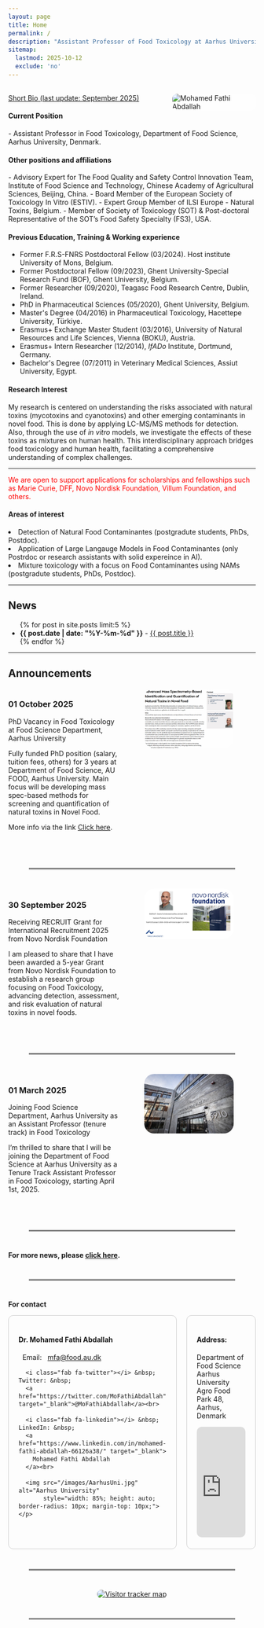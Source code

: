 ```yaml
---
layout: page
title: Home
permalink: /
description: "Assistant Professor of Food Toxicology at Aarhus University, Denmark."
sitemap:
  lastmod: 2025-10-12
  exclude: 'no'
---
```

<br />
<!-- Profile picture -->
<img class="ProfilePic" img width="170" align="right" alt="Mohamed Fathi Abdallah" style="float: right; margin-left: 28px; margin-up: 30px; border-radius: 10px; background-color: rgba(255, 255, 255, 0.5);" src="mohamed_fathi_abdallah_2023(2).jpg">
<u>Short Bio (last update: September 2025)</u>
<h4>Current Position</h4>
- Assistant Professor in Food Toxicology, Department of Food Science, Aarhus University, Denmark.

<h4>Other positions and affiliations</h4>
- Advisory Expert for The Food Quality and Safety Control Innovation Team, Institute of Food Science
and Technology, Chinese Academy of Agricultural Sciences, Beijing, China.
- Board Member of the European Society of Toxicology In Vitro (ESTIV).
- Expert Group Member of ILSI Europe - Natural Toxins, Belgium.
- Member of Society of Toxicology (SOT) & Post-doctoral Representative of the SOT’s Food Safety Specialty (FS3), USA.

<!-- Education, Training & Working experience -->
<div>
  <h4>Previous Education, Training & Working experience</h4>
  <ul>
    <li>Former F.R.S-FNRS Postdoctoral Fellow (03/2024). Host institute University of Mons, Belgium.</li>
    <li>Former Postdoctoral Fellow (09/2023), Ghent University-Special Research Fund (BOF), Ghent University, Belgium.</li>
    <li>Former Researcher (09/2020), Teagasc Food Research Centre, Dublin, Ireland.</li>
    <li>PhD in Pharmaceutical Sciences (05/2020), Ghent University, Belgium.</li>
    <li>Master's Degree (04/2016) in Pharmaceutical Toxicology, Hacettepe University, Türkiye.</li>
    <li>Erasmus+ Exchange Master Student (03/2016), University of Natural Resources and Life Sciences, Vienna (BOKU), Austria.</li>
    <li>Erasmus+ Intern Researcher (12/2014), <i>IfADo</i> Institute, Dortmund, Germany.</li>
    <li>Bachelor's Degree (07/2011) in Veterinary Medical Sciences, Assiut University, Egypt.</li>
  </ul>
</div>

#### Research Interest
My research is centered on understanding the risks associated with natural toxins (mycotoxins and cyanotoxins) and other emerging contaminants in novel food. This is done by applying LC-MS/MS methods for detection. Also, through the use of _in vitro_ models, we investigate the effects of these toxins as mixtures on human health.
This interdisciplinary approach bridges food toxicology and human health, facilitating a comprehensive understanding of complex challenges.
<br />

**  **
<html>
<p style="color: red;">
We are open to support applications for scholarships and fellowships such as Marie Curie, DFF, Novo Nordisk Foundation, Villum Foundation, and others.
</p>

<h4>Areas of interest</h4>
     <li> Detection of Natural Food Contaminantes (postgradute students, PhDs, Postdoc).</li>
     <li> Application of Large Langauge Models in Food Contaminantes (only Postrdoc or research assistants with solid expereince in AI).</li>
     <li> Mixture toxicology with a focus on Food Contaminantes using NAMs (postgradute students, PhDs, Postdoc).</li> 
    
<!-- News and Announcement -->
<div>
   <hr />
  <h2>News</h2>
  <ul>
    {% for post in site.posts limit:5 %}
    <li><span style="font-weight: bold;">{{ post.date | date: "%Y-%m-%d" }}</span> - <a href="{{ post.url }}">{{ post.title }}</a></li>
    {% endfor %}
  </ul>
</div>

<!-- Announcements Section -->

<!-- ✅ Announcement CSS for mobile stacking -->
<style>
  /* Announcement container for mobile stacking */
  @media (max-width: 768px) {
    /* Select the announcement flex container */
    .announcement-flex {
      flex-direction: column !important; /* Stack items vertically */
    }

    .announcement-flex > div {
      margin-right: 0 !important; /* Remove right margin on stacked view */
      margin-bottom: 15px;        /* Add spacing between text and image */
    }

    .announcement-flex img {
      width: 100% !important; /* Make image full width on mobile */
      max-width: none !important;
      display: block;
      margin: 0 auto;
    }
  }
</style>

<!-- Announcement 1 -->
<div> <hr /> <h2>Announcements</h2>
  
<div class="announcement-flex" style="display: flex; flex-wrap: wrap;">
  <div style="flex: 1; margin-right: 50px; margin-bottom: 20px;">
    <h3>01 October 2025</h3>
    <p>PhD Vacancy in Food Toxicology at Food Science Department, Aarhus University</p>
    <p>Fully funded PhD position (salary, tuition fees, others) for 3 years at Department of Food Science, AU FOOD, Aarhus University. Main focus will be developing mass spec-based methods for screening and quantification of natural toxins in Novel Food.</p>
    <p>More info via the link <a href="https://phd.tech.au.dk/for-applicants/apply-here/saeropslag/advanced-mass-spectrometry-based-identification-and-quantification-of-natural-toxins-in-novel-food" target="_blank" rel="noopener">Click here</a>.</p>
  </div>
  <div style="flex: 1; margin-bottom: 20px;">
    <img src="/images/PhD announce.png" alt="PhD vacancy poster" style="width: 80%; max-width: 400px; border-radius: 20px;">
  </div>
</div>
<hr class="centered-hr" />

<!-- Announcement 2 -->
<div class="announcement-flex" style="display: flex; flex-wrap: wrap;">
  <div style="flex: 1; margin-right: 50px; margin-bottom: 20px;">
    <h3>30 September 2025</h3>
    <p>Receiving RECRUIT Grant for International Recruitment 2025 from Novo Nordisk Foundation</p>
    <p>I am pleased to share that I have been awarded a 5-year Grant from Novo Nordisk Foundation to establish a research group focusing on Food Toxicology, advancing detection, assessment, and risk evaluation of natural toxins in novel foods.</p>
  </div>
  <div style="flex: 1; margin-bottom: 20px;">
    <img src="/images/NNF_grant.jpg" alt="NFF grant post" style="width: 80%; max-width: 400px; border-radius: 20px;">
  </div>
</div>
<hr class="centered-hr" />

<!-- Announcement 3 -->
<div class="announcement-flex" style="display: flex; flex-wrap: wrap;">
  <div style="flex: 1; margin-right: 50px; margin-bottom: 20px;">
    <h3>01 March 2025</h3>
    <p>Joining Food Science Department, Aarhus University as an Assistant Professor (tenure track) in Food Toxicology</p>
    <p>I’m thrilled to share that I will be joining the Department of Food Science at Aarhus University as a Tenure Track Assistant Professor in Food Toxicology, starting April 1st, 2025.</p>
  </div>
  <div style="flex: 1; margin-bottom: 20px;">
    <img src="/images/AarhusUni.jpg" alt="Aarhus University building" style="width: 80%; max-width: 400px; border-radius: 20px;">
  </div>
</div>

<!-- Separator before More News -->
  <hr class="centered-hr" />

  <!-- More News link -->
  <p style="text-align: left; font-weight: bold; margin-top: 30px;">
    For more news, please <a href="https://www.mfathiabdallah.com/news/" target="_blank" rel="noopener">click here</a>.
  </p>
</div>
  <hr class="centered-hr" />

<!-- Divider Style -->
<style>
  .centered-hr {
    width: 420px;
    margin: 40px auto;
    border: none;
    border-top: 2px solid #aaa;
  }
</style>


<!-- 👇 Contact Section -->
<p style="text-align: left; font-weight: bold; margin-top: 30px;">For contact</p>

<div class="contact-grid">
  <div class="contact-card">
    <h4>Dr. Mohamed Fathi Abdallah</h4>
    <p style="word-wrap: break-word; overflow-wrap: anywhere;">
      <i class="fas fa-envelope"></i> &nbsp; Email: &nbsp;
      <a href="mailto:mfa@food.au.dk" target="_blank">mfa@food.au.dk</a><br>

      <i class="fab fa-twitter"></i> &nbsp; Twitter: &nbsp;
      <a href="https://twitter.com/MoFathiAbdallah" target="_blank">@MoFathiAbdallah</a><br>

      <i class="fab fa-linkedin"></i> &nbsp; LinkedIn: &nbsp;
      <a href="https://www.linkedin.com/in/mohamed-fathi-abdallah-66126a38/" target="_blank">
        Mohamed Fathi Abdallah
      </a><br>

      <img src="/images/AarhusUni.jpg" alt="Aarhus University"
           style="width: 85%; height: auto; border-radius: 10px; margin-top: 10px;">
    </p>
  </div>

  <div class="contact-card">
    <h4>Address:</h4>
    <p>
      Department of Food Science <br>
      Aarhus University <br>
      Agro Food Park 48, Aarhus, Denmark <br>
    </p>
    <iframe
      src="https://www.google.com/maps/embed?pb=!1m18!1m12!1m3!1d3080.8577236812416!2d10.153219677617567!3d56.19850617325248!2m3!1f0!2f0!3f0!3m2!1i1024!2i768!4f13.1!3m3!1m2!1s0x464c15cd3e555c11%3A0xc10a2cd724a2185e!2sAgro%20Food%20Park%2048%2C%208200%20Aarhus!5e1!3m2!1sen!2sdk!4v1744464701594!5m2!1sen!2sdk"
      width="100%"
      height="225"
      style="border:0; border-radius:10px;"
      allowfullscreen=""
      loading="lazy"
      referrerpolicy="no-referrer-when-downgrade">
    </iframe>
  </div>
</div>

<!-- ✅ Responsive and layout fixes -->
<style>
  /* Contact grid layout */
  .contact-grid {
    display: grid;
    grid-template-columns: 1fr 1fr;
    gap: 20px;
  }

  .contact-card {
    border: 1px solid #ccc;
    padding: 20px;
    border-radius: 10px;
  }

  /* Responsive layout for small screens */
  @media (max-width: 768px) {
    .contact-grid {
      grid-template-columns: 1fr;
    }
  }

  /* Long URL handling */
  a {
    word-wrap: break-word;
    overflow-wrap: anywhere;
  }

  /* Prevent horizontal scroll */
  body {
    overflow-x: hidden;
  }

  /* Optional: add subtle hover effect for contact cards */
  .contact-card:hover {
    box-shadow: 0 0 10px rgba(0,0,0,0.1);
    transition: 0.3s;
  }
</style>


<!-- 👇 Separation line before map & share -->
<hr class="centered-hr" />

<!-- Visitors Map -->
<div style="display: flex; justify-content: center; margin: 20px 0;">
  <a href="https://mapmyvisitors.com/web/1bvu3" title="Visit tracker">
    <img src="https://mapmyvisitors.com/map.png?d=kutvpm4t6Qxf4czmSsSz26dA5aYOrP3YLbkGJi-uHv8&cl=ffffff" 
         alt="Visitor tracker map" style="max-width: 300px; height: auto; border-radius: 8px;">
  </a>
</div>

<hr class="centered-hr" />

